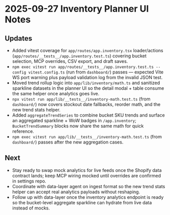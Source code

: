 # 2025-09-27 Inventory Planner UI Notes

## Updates
- Added vitest coverage for `app/routes/app.inventory.tsx` loader/actions (`app/routes/__tests__/app.inventory.test.ts`) covering bucket selection, MCP overrides, CSV export, and draft saves.
- `npm exec vitest run app/routes/__tests__/app.inventory.test.ts --config vitest.config.ts` (run from `dashboard/`) passes — expected Vite WS port warning plus payload validation log from the invalid JSON test.
- Moved trend rollup logic into `app/lib/inventory/math.ts` and sanitized sparkline datasets in the planner UI so the detail modal + table consume the same helper once analytics goes live.
- `npx vitest run app/lib/__tests__/inventory-math.test.ts` (from `dashboard/`) now covers stockout date fallbacks, reorder math, and the new trend stats helper.
- Added `aggregateTrendSeries` to combine bucket SKU trends and surface an aggregated sparkline + WoW badges in `/app.inventory`; `BucketTrendSummary` blocks now share the same math for quick reference.
- `npm exec vitest run app/lib/__tests__/inventory-math.test.ts` (from `dashboard/`) passes after the new aggregation cases.

## Next
- Stay ready to swap mock analytics for live feeds once the Shopify data contract lands; keep MCP wiring mocked until overrides are confirmed in settings repo.
- Coordinate with data-layer agent on ingest format so the new trend stats helper can accept real analytics payloads without reshaping.
- Follow up with data-layer once the inventory analytics endpoint is ready so the bucket-level aggregate sparkline can hydrate from live data instead of mocks.
